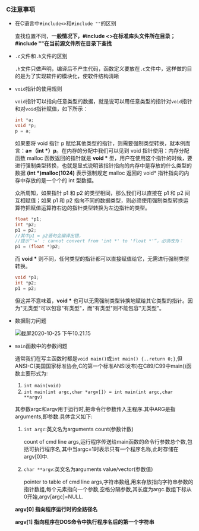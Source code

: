 ### C注意事项

- 在C语言中`#include<>`和`#include ""`的区别

  查找位置不同，**一般情况下，#include <>在标准库头文件所在目录；#include ""在当前源文件所在目录下查找**

- `.c`文件和`.h`文件的区别

  `.h`文件只做声明，编译后不产生代码，函数定义要放在`.c`文件中，这样做的目的是为了实现软件的模块化，使软件结构清晰

- `void`指针的使用规则

  `void`指针可以指向任意类型的数据，就是说可以用任意类型的指针对`void`指针和对`void`指针赋值，如下所示：

  ```c
  int *a;
  void *p;
  p = a;
  ```

  如果要将 void 指针 p 赋给其他类型的指针，则需要强制类型转换，就本例而言：**a=（int \*）p**。在内存的分配中我们可以见到 void 指针使用：内存分配函数 malloc 函数返回的指针就是 **void \*** 型，用户在使用这个指针的时候，要进行强制类型转换，也就是显式说明该指针指向的内存中是存放的什么类型的数据 **(int \*)malloc(1024)** 表示强制规定 malloc 返回的 void* 指针指向的内存中存放的是一个个的 int 型数据。

  众所周知，如果指针 p1 和 p2 的类型相同，那么我们可以直接在 p1 和 p2 间互相赋值；如果 p1 和 p2 指向不同的数据类型，则必须使用强制类型转换运算符把赋值运算符右边的指针类型转换为左边指针的类型。

  ```c
  float *p1;
  int *p2;
  p1 = p2;
  //其中p1 = p2语句会编译出错，
  //提示“'=' : cannot convert from 'int *' to 'float *'”，必须改为：
  p1 = (float *)p2;
  ```

  而 **void \*** 则不同，任何类型的指针都可以直接赋值给它，无需进行强制类型转换。

  ```c
  void *p1;
  int *p2;
  p1 = p2;
  ```

  但这并不意味着，**void \*** 也可以无需强制类型转换地赋给其它类型的指针。因为"无类型"可以包容"有类型"，而"有类型"则不能包容"无类型"。

- 数据耐力问题

  ![截屏2020-10-25 下午10.21.15](https://tva1.sinaimg.cn/large/0081Kckwgy1gk1y08b6xxj312y0f47gx.jpg)

- `main`函数中的参数问题

  通常我们在写主函数时都是`void main()`或`int main() {..return 0;}`,但ANSI-C(美国国家标准协会,C的第一个标准ANSI发布)在C89/C99中main()函数主要形式为:

  1. `int main(void)`
  2. `int main(int argc,char *argv[]) = int main(int argc,char **argv)`

  其参数argc和argv用于运行时,把命令行参数传入主程序.其中ARG是指arguments,即参数.具体含义如下:

  1. `int argc`:英文名为arguments count(参数计数)

     count of cmd line args,运行程序传送给main函数的命令行参数总个数,包括可执行程序名,其中当argc=1时表示只有一个程序名称,此时存储在argv[0]中.

  2. `char **argv`:英文名为arguments value/vector(参数值)

     pointer to table of cmd line args,字符串数组,用来存放指向字符串参数的指针数组,每个元素指向一个参数,空格分隔参数,其长度为argc.数组下标从0开始,argv[argc]=NULL.

  **argv[0] 指向程序运行时的全路径名**

  **argv[1] 指向程序在DOS命令中执行程序名后的第一个字符串**

  

  

